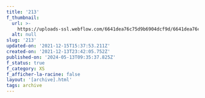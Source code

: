 ```yaml
---
title: '213'
f_thumbnail:
  url: >-
    https://uploads-ssl.webflow.com/6641dea76c75d9b6904dcf9d/6641dea76c75d9b6904dd2ac_213.jpg
  alt: null
slug: '213'
updated-on: '2021-12-15T15:37:53.211Z'
created-on: '2021-12-13T23:42:05.752Z'
published-on: '2024-05-13T09:35:37.825Z'
f_status: true
f_category: XS
f_afficher-la-racine: false
layout: '[archive].html'
tags: archive
---
```



